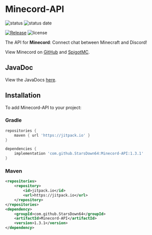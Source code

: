 # Minecord-API
![status](https://img.shields.io/badge/status-pr%20only-important)
![status date](https://img.shields.io/badge/status%20update-january%202023-informational)


[![Release](https://jitpack.io/v/StarsDown64/Minecord-API.svg)](https://jitpack.io/#StarsDown64/Minecord-API)
![license](https://img.shields.io/badge/license-ISC-brightgreen)

The API for <b>Minecord</b>: Connect chat between Minecraft and Discord!

View Minecord on [GitHub](https://github.com/StarsDown64/Minecord) and [SpigotMC](https://www.spigotmc.org/resources/minecord.84702/).

## JavaDoc
View the JavaDocs [here](https://starsdown64.github.io/Minecord-API).

## Installation
To add Minecord-API to your project:

### Gradle

```gradle
repositories {
    maven { url 'https://jitpack.io' }
}

dependencies {
    implementation 'com.github.StarsDown64:Minecord-API:1.3.1'
}
```

### Maven

```xml
<repositories>
    <repository>
        <id>jitpack.io</id>
        <url>https://jitpack.io</url>
    </repository>
</repositories>
<dependency>
    <groupId>com.github.StarsDown64</groupId>
    <artifactId>Minecord-API</artifactId>
    <version>1.3.1</version>
</dependency>
```
